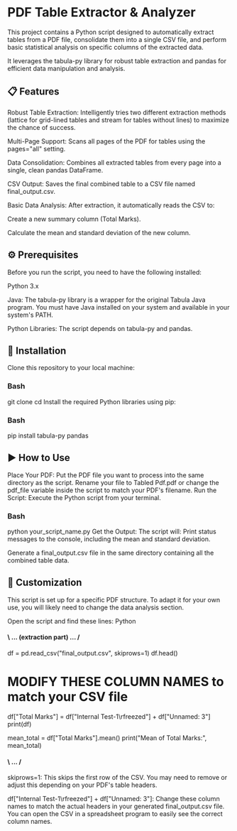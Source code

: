# PDF Table Extractor & Analyzer
This project contains a Python script designed to automatically extract tables from a PDF file, consolidate them into a single CSV file, and perform basic statistical analysis on specific columns of the extracted data.

It leverages the tabula-py library for robust table extraction and pandas for efficient data manipulation and analysis.

## 📋 Features
Robust Table Extraction: Intelligently tries two different extraction methods (lattice for grid-lined tables and stream for tables without lines) to maximize the chance of success.

Multi-Page Support: Scans all pages of the PDF for tables using the pages="all" setting.

Data Consolidation: Combines all extracted tables from every page into a single, clean pandas DataFrame.

CSV Output: Saves the final combined table to a CSV file named final_output.csv.

Basic Data Analysis: After extraction, it automatically reads the CSV to:

Create a new summary column (Total Marks).

Calculate the mean and standard deviation of the new column.

## ⚙️ Prerequisites
Before you run the script, you need to have the following installed:

Python 3.x

Java: The tabula-py library is a wrapper for the original Tabula Java program. You must have Java installed on your system and available in your system's PATH.

Python Libraries: The script depends on tabula-py and pandas.

## 🚀 Installation
Clone this repository to your local machine:

### Bash
git clone <your-repository-url>
cd <your-repository-name>
Install the required Python libraries using pip:

### Bash
pip install tabula-py pandas

## ▶️ How to Use
Place Your PDF: Put the PDF file you want to process into the same directory as the script. Rename your file to Tabled Pdf.pdf or change the pdf_file variable inside the script to match your PDF's filename.
Run the Script: Execute the Python script from your terminal.

### Bash
python your_script_name.py
Get the Output: The script will:
Print status messages to the console, including the mean and standard deviation.

Generate a final_output.csv file in the same directory containing all the combined table data.

## 🔧 Customization
This script is set up for a specific PDF structure. To adapt it for your own use, you will likely need to change the data analysis section.

Open the script and find these lines:
Python

#### \ ... (extraction part) ... /

df = pd.read_csv("final_output.csv", skiprows=1)
df.head()

# MODIFY THESE COLUMN NAMES to match your CSV file
df["Total Marks"] = df["Internal Test-1\rfreezed"] + df["Unnamed: 3"]
print(df)

mean_total = df["Total Marks"].mean()
print("Mean of Total Marks:", mean_total)
#### \ ... /
skiprows=1: This skips the first row of the CSV. You may need to remove or adjust this depending on your PDF's table headers.

df["Internal Test-1\rfreezed"] + df["Unnamed: 3"]: Change these column names to match the actual headers in your generated final_output.csv file. You can open the CSV in a spreadsheet program to easily see the correct column names.
